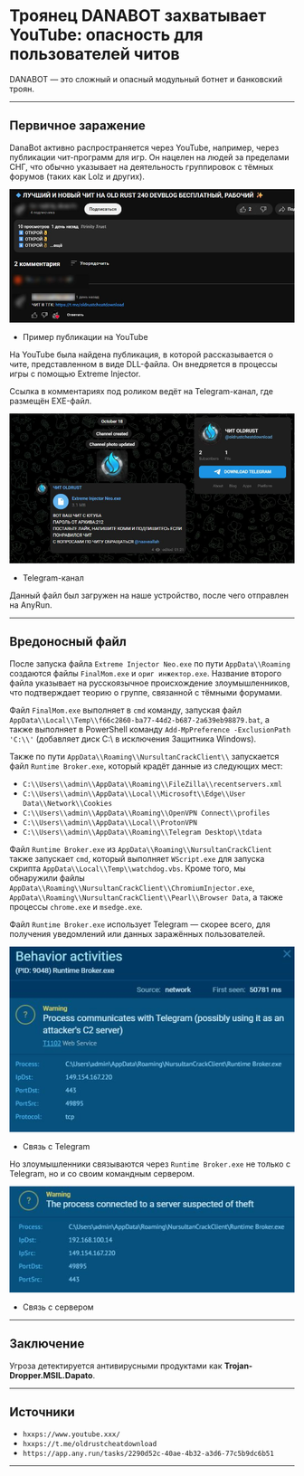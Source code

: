 # Троянец DANABOT захватывает YouTube: опасность для пользователей читов
DANABOT — это сложный и опасный модульный ботнет и банковский троян.

---

## Первичное заражение

DanaBot активно распространяется через YouTube, например, через публикации чит-программ для игр. Он нацелен на людей за пределами СНГ, что обычно указывает на деятельность группировок с тёмных форумов (таких как Lolz и других).

![Пример публикации на YouTube](Youtube.jpg)
- Пример публикации на YouTube

На YouTube была найдена публикация, в которой рассказывается о чите, представленном в виде DLL-файла. Он внедряется в процессы игры с помощью Extreme Injector.

Ссылка в комментариях под роликом ведёт на Telegram-канал, где размещён EXE-файл.

![Telegram-канал](Telegram2.jpg)
- Telegram-канал

Данный файл был загружен на наше устройство, после чего отправлен на AnyRun.

---

## Вредоносный файл

После запуска файла `Extreme Injector Neo.exe` по пути `AppData\\Roaming` создаются файлы `FinalMom.exe` и `ориг инжектор.exe`. Название второго файла указывает на русскоязычное происхождение злоумышленников, что подтверждает теорию о группе, связанной с тёмными форумами.

Файл `FinalMom.exe` выполняет в `cmd` команду, запуская файл `AppData\\Local\\Temp\\f66c2860-ba77-44d2-b687-2a639eb98879.bat`, а также выполняет в PowerShell команду `Add-MpPreference -ExclusionPath 'C:\\'` (добавляет диск C:\\ в исключения Защитника Windows).

Также по пути `AppData\\Roaming\\NursultanCrackClient\\` запускается файл `Runtime Broker.exe`, который крадёт данные из следующих мест:

- `C:\\Users\\admin\\AppData\\Roaming\\FileZilla\\recentservers.xml`
- `C:\\Users\\admin\\AppData\\Local\\Microsoft\\Edge\\User Data\\Network\\Cookies`
- `C:\\Users\\admin\\AppData\\Roaming\\OpenVPN Connect\\profiles`
- `C:\\Users\\admin\\AppData\\Local\\ProtonVPN`
- `C:\\Users\\admin\\AppData\\Roaming\\Telegram Desktop\\tdata`

Файл `Runtime Broker.exe` из `AppData\\Roaming\\NursultanCrackClient` также запускает `cmd`, который выполняет `WScript.exe` для запуска скрипта `AppData\\Local\\Temp\\watchdog.vbs`. Кроме того, мы обнаружили файлы `AppData\\Roaming\\NursultanCrackClient\\ChromiumInjector.exe`, `AppData\\Roaming\\NursultanCrackClient\\Pearl\\Browser Data`, а также процессы `chrome.exe` и `msedge.exe`.

Файл `Runtime Broker.exe` использует Telegram — скорее всего, для получения уведомлений или данных заражённых пользователей.

![Связь с Telegram](Telegram.jpg)
- Связь с Telegram

Но злоумышленники связываются через `Runtime Broker.exe` не только с Telegram, но и со своим командным сервером.

![Связь с сервером](Server.jpg)
- Связь с сервером

---

## Заключение

Угроза детектируется антивирусными продуктами как **Trojan-Dropper.MSIL.Dapato**.

---

## Источники

- `hxxps://www.youtube.xxx/`
- `hxxps://t.me/oldrustcheatdownload`
- `https://app.any.run/tasks/2290d52c-40ae-4b32-a3d6-77c5b9dc6b51`

---

